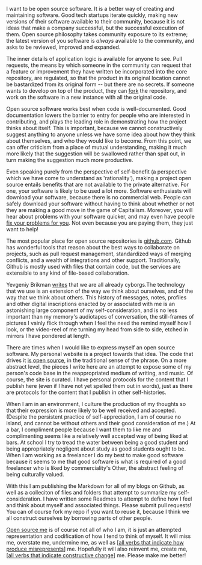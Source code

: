 I want to be open source software. It is a better way of creating and maintaining software. Good tech startups iterate quickly, making new versions of their software available to their community, because it is not ideas that make a company successful, but the successful execution of them. Open source philosophy takes community exposure to its extreme; the latest version of you software is *always* available to the community, and asks to be reviewed, improved and expanded.

The inner details of application logic is available for anyone to see. Pull requests, the means by which someone in the community can request that a feature or improvement they have written be incorporated into the core repository, are regulated, so that the product in its original location cannot be bastardized from its original form -- but there are no secrets. If someone wants to develop on top of the product, they can [fork](https://help.github.com/articles/fork-a-repo/) the repository, and work on the software in a new instance with all the original code.

Open source software works best when code is well-documented. Good documentation lowers the barrier to entry for people who are interested in contributing, and plays the leading role in demonstrating how the project thinks about itself. This is important, because we cannot constructively suggest anything to anyone unless we have some idea about how they think about themselves, and who they would like to become. From this point, we can offer criticism from a place of mutual understanding, making it much more likely that the suggestion will be swallowed rather than spat out, in turn making the suggestion much more productive.

Even speaking purely from the perspective of self-benefit (a perspective which we have come to understand as 'rationality'), making a project open source entails benefits that are not available to the private alternative. For one, your software is likely to be used a lot more. Software enthusiasts will download your software, because there is no commercial web. People can safely download your software without having to think about whether or not they are making a good move in the game of Capitalism. Moreover, you will hear about problems with your software quicker, and may even have people [fix your problems for you](https://github.com/facebook/react-native/pulls?utf8=%E2%9C%93&q=is%3Apr+bug+). Not even because you are paying them, they just want to help!

The most popular place for open source repositories is [github.com](http://www.github.com). Github has wonderful tools that reason about the best ways to collaborate on projects, such as pull request management, standardized ways of merging conflicts, and a wealth of integrations and other support. Traditionally, Github is mostly used with files that contain code, but the services are extensible to any kind of file-based collaboration.

Yevgeniy Brikman [writes](http://shop.oreilly.com/product/0636920034360.do) that we are all already cyborgs.The technology that we use is an extension of the way we think about ourselves, and of the way that we think about others. This history of messages, notes, profiles and other digital inscriptions enacted by or associated with me is an astonishing large component of my self-consideration, and is no less important than my memory's audiotapes of conversation, the still-frames of pictures I vainly flick through when I feel the need the remind myself how I look, or the video-reel of me turning my head from side to side, etched in mirrors I have pondered at length.

There are times when I would like to express myself an open source software. My personal website is a project towards that idea. The code that drives it [is open source](http://www.github.com/breezykermo/personalsite), in the traditional sense of the phrase. On a more abstract level, the pieces I write here are an attempt to expose some of my person's code base in the reappropriated medium of writing, and music. Of course, the site is curated. I have personal protocols for the content that I publish here (even if I have not yet spelled them out in words), just as there are protocols for the content that I publish in other self-histories.

When I am in an environment, I culture the production of my thoughts so that their expression is more likely to be well received and accepted. (Despite the persistent practice of self-appreciation, I am of course no island, and cannot be without others and their good consideration of me.) At a bar, I compliment people because I want them to like me and complimenting seems like a relatively well accepted way of being liked at bars. At school I try to tread the water between being a good student and being appropriately negligent about study as good students ought to be. When I am working as a freelancer I do my best to make good software because it seems to me that good software is what is required of a good freelancer who is liked by commerciality's Other, the abstract feeling of being culturally valued.

With this I am publishing the Markdown for all of my blogs on Github, as well as a colleciton of files and folders that attempt to summarize my self-consideration. I have written some Readmes to attempt to define how I feel and think about myself and associated things. Please submit pull requests! You can of course fork my repo if you want to reuse it, because I think we all construct ourselves by borrowing parts of other people.

[Open source me](REPO) is of course not all of who I am, it is just an attempted representation and codification of how I tend to think of myself. It will miss me, overstate me, undermine me, as well as [[all verbs that indicate how produce misrepresents](REPO)] me. Hopefully it will also reinvent me, create me, [[all verbs that indicate constructive change](REPO)] me. Please make me better!

